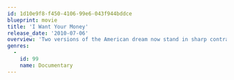 ```yaml
---
id: 1d10e9f8-f450-4106-99e6-043f944bddce
blueprint: movie
title: 'I Want Your Money'
release_date: '2010-07-06'
overview: 'Two versions of the American dream now stand in sharp contrast. One views the money you earned as yours and best allocated by you; the other believes that an elite in Washington knows best how to allocate your wealth. One champions the traditional American dream, which has played out millions of times through generations of Americans, of improving one''s lot in life and even daring to dream and build big. The other holds that there is no end to the "good" the government can do by taking and spending other peoples'' money in an ever-burgeoning list of programs. The documentary film I Want Your Money exposes the high cost in lost freedom and in lost opportunity to support a Leviathan-like bureaucratic state.'
genres:
  -
    id: 99
    name: Documentary
---
```

